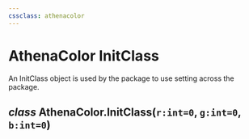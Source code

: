 ```yaml
---
cssclass: athenacolor
---
```

# AthenaColor InitClass
An InitClass object is used by the package to use setting across the package.

*class* AthenaColor.**InitClass(**`r:int=0`, `g:int=0`, `b:int=0`**)**
   - 
